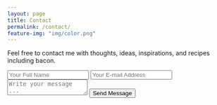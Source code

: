 ```yaml
---
layout: page
title: Contact
permalink: /contact/
feature-img: "img/color.png"
---
```


Feel free to contact me with thoughts, ideas, inspirations, and recipes including bacon.

<form action="https://getsimpleform.com/messages?form_api_token=6e1c20c34b0af8a669325ae193c2c434" method="post">
  <!-- the redirect_to is optional, the form will redirect to the referrer on submission -->
  <input type='hidden' name='redirect_to' value='http://fsuteresa2000.github.io/thank-you/' />
  <input type='text' name='name' placeholder='Your Full Name' />
  <input type='email' name='email' placeholder='Your E-mail Address' />
  <textarea name='message' placeholder='Write your message ...'></textarea>
  <input type='submit' value='Send Message' />
</form>
